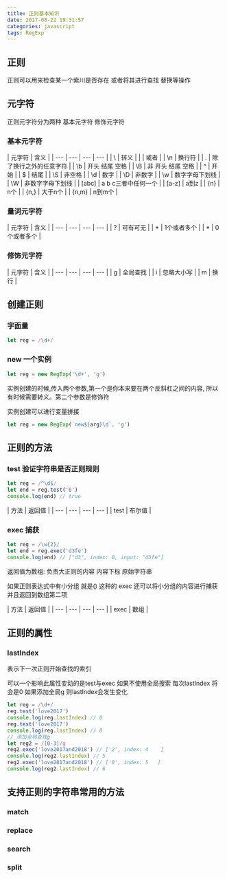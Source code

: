 ```yaml
---
title: 正则基本知识
date: 2017-08-22 19:31:57
categories: javascript
tags: RegExp
---
```


## 正则

正则可以用来检查某一个紫川是否存在 或者将其进行查找 替换等操作

## 元字符

正则元字符分为两种 基本元字符 修饰元字符

<!-- more -->

### 基本元字符

| 元字符 | 含义 |
| --- | --- | --- | --- |
| \ | 转义 |
|  | 或者 |
| \n | 换行符 |
| . | 除了换行之外的任意字符 |
| \b | 开头 结尾 空格 |
| \B | 非 开头 结尾 空格 |
| ^ | 开始 |
| $ | 结尾 |
| \S | 非空格 |
| \d | 数字 |
| \D | 非数字 |
| \w | 数字字母下划线 |
| \W | 非数字字母下划线 |
| [abc] | a b c三者中任何一个 |
| [a-z] | a到z |
| {n} | n个 |
| {n,} | 大于n个 |
| {n,m} | n到m个 |

### 量词元字符

| 元字符 | 含义 |
| --- | --- | --- | --- |
| ? | 可有可无 |
| + | 1个或者多个 |
| * | 0个或者多个 |

### 修饰元字符

| 元字符 | 含义 |
| --- | --- | --- | --- |
| g | 全局查找 |
| i | 忽略大小写 |
| m | 换行 |

## 创建正则

### 字面量

```javascript
let reg = /\d+/
```

### new 一个实例

```javascript
let reg = new RegExp('\d+', 'g')
```

实例创建的时候,传入两个参数,第一个是你本来要在两个反斜杠之间的内容, 所以有时候需要转义。第二个参数是修饰符

实例创建可以进行变量拼接

```javascript
let reg = new RegExp(`new${arg}\d`, 'g')
```

## 正则的方法

### test 验证字符串是否正则规则

```javascript
let reg = /^\d$/
let end = reg.test('6')
console.log(end) // true
```
| 方法 | 返回值 |
| --- | --- | --- | --- |
| test | 布尔值 |

### exec 捕获

```javascript
let reg = /\w{2}/
let end = reg.exec('d3fe')
console.log(end) // ["d3", index: 0, input: "d3fe"]
```

返回值为数组: 负责大正则的内容  内容下标 原始字符串

如果正则表达式中有小分组 就是() 这种的  exec 还可以将小分组的内容进行捕获 并且返回到数组第二项

| 方法 | 返回值 |
| --- | --- | --- | --- |
| exec | 数组 |

## 正则的属性

### lastIndex

表示下一次正则开始查找的索引

可以一个影响此属性变动的是test与exec 如果不使用全局搜索 每次lastIndex 将会是0  如果添加全局g  则lastIndex会发生变化

```javascript
let reg = /\d+/
reg.test('love2017')
console.log(reg.lastIndex) // 0
reg.test('love2017')
console.log(reg.lastIndex) // 0
// 添加全局查找g
let reg2 = /[0-3]/g
reg2.exec('love2017and2018') // ['2', index: 4    ]
console.log(reg2.lastIndex) // 5
reg2.exec('love2017and2018') // ['0', index: 5   ]
console.log(reg2.lastIndex) // 6
```

## 支持正则的字符串常用的方法

### match

### replace

### search

### split

